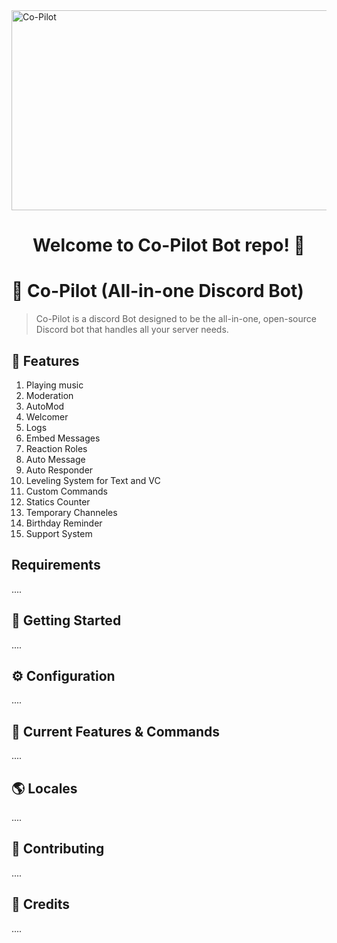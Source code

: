 
<img src="https://socialify.git.ci/SlaughterBlade/Co-Pilot/image?description=1&descriptionEditable=Co-Pilot%20(All-in-one%20Discord%20Bot)&font=Inter&forks=1&issues=1&language=1&logo=https%3A%2F%2Fi.ibb.co%2FgTdF2sy%2Fco-pilot-logo.png&name=1&pattern=Solid&pulls=1&stargazers=1&theme=Dark" alt="Co-Pilot" width="1040" height="320" />
<h1 align="center">Welcome to Co-Pilot Bot repo! 👋</h1>

# 🤖 Co-Pilot (All-in-one Discord Bot)
> Co-Pilot is a discord Bot designed to be the all-in-one, open-source Discord bot that handles all your server needs.

## 📝 Features

<ol>
  <li>Playing music</li>
  <li>Moderation</li>
  <li>AutoMod</li>
  <li>Welcomer</li>
  <li>Logs</li>
  <li>Embed Messages</li>
  <li>Reaction Roles</li>
  <li>Auto Message</li>
  <li>Auto Responder</li>
  <li>Leveling System for Text and VC</li>
  <li>Custom Commands</li>
  <li>Statics Counter</li>
  <li>Temporary Channeles</li>
  <li>Birthday Reminder</li>
  <li>Support System</li>
</ol>

## Requirements

....

## 🚀 Getting Started

....

## ⚙️ Configuration

....


## 📝 Current Features & Commands

....

## 🌎 Locales

....

## 🤝 Contributing

....

## 📝 Credits

....
